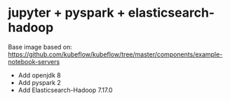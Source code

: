 # jupyter + pyspark + elasticsearch-hadoop

Base image based on: https://github.com/kubeflow/kubeflow/tree/master/components/example-notebook-servers

- Add openjdk 8
- Add pyspark 2
- Add Elasticsearch-Hadoop 7.17.0
